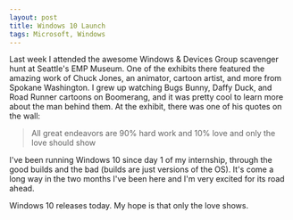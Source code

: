 ```yaml
---
layout: post
title: Windows 10 Launch
tags: Microsoft, Windows
---
```


Last week I attended the awesome Windows & Devices Group scavenger hunt at
Seattle's EMP Museum. One of the exhibits there featured the amazing work of
Chuck Jones, an animator, cartoon artist, and more from Spokane Washington. I
grew up watching Bugs Bunny, Daffy Duck, and Road Runner cartoons on Boomerang,
and it was pretty cool to learn more about the man behind them. At the exhibit,
there was one of his quotes on the wall:

> All great endeavors are 90% hard work and 10% love and only the love should
> show

I've been running Windows 10 since day 1 of my internship, through the good
builds and the bad (builds are just versions of the OS). It's come a long
way in the two months I've been here and I'm very excited for its road ahead.

Windows 10 releases today. My hope is that only the love shows.
